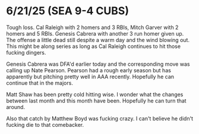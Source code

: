 # 6/21/25 (SEA 9-4 CUBS)

Tough loss. Cal Raleigh with 2 homers and 3 RBIs, Mitch Garver with 2 homers and 5 RBIs. Genesis Cabrera with another 3 run homer given up. The offense a little dead still despite a warm day and the wind blowing out. This might be along series as long as Cal Raleigh continues to hit those fucking dingers. 

Genesis Cabrera was DFA'd earlier today and the corresponding move was calling up Nate Pearson. Pearson had a rough early season but has apparently but pitching pretty well in AAA recently. Hopefully he can continue that in the majors. 

Matt Shaw has been pretty cold hitting wise. I wonder what the changes between last month and this month have been. Hopefully he can turn that around. 

Also that catch by Matthew Boyd was fucking crazy. I can't believe he didn't fucking die to that comebacker.